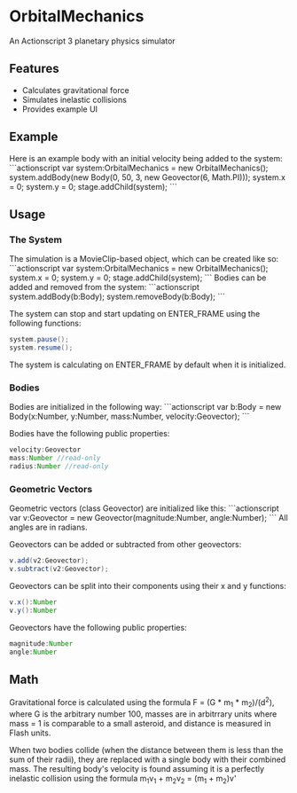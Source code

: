 <h1>OrbitalMechanics</h1>
An Actionscript 3 planetary physics simulator

<h2>Features</h2>
<ul>
	<li>Calculates gravitational force</li>
	<li>Simulates inelastic collisions</li>
	<li>Provides example UI</li>
</ul>

<h2>Example</h2>
Here is an example body with an initial velocity being added to the system:
```actionscript
var system:OrbitalMechanics = new OrbitalMechanics();
system.addBody(new Body(0, 50, 3, new Geovector(6, Math.PI)));
system.x = 0;
system.y = 0;
stage.addChild(system);
```

<h2>Usage</h2>
<h3>The System</h3>
The simulation is a MovieClip-based object, which can be created like so:
```actionscript
var system:OrbitalMechanics = new OrbitalMechanics();
system.x = 0;
system.y = 0;
stage.addChild(system);
```
Bodies can be added and removed from the system:
```actionscript
system.addBody(b:Body);
system.removeBody(b:Body);
```

The system can stop and start updating on ENTER_FRAME using the following functions:
```actionscript
system.pause();
system.resume();
```
The system is calculating on ENTER_FRAME by default when it is initialized.

<h3>Bodies</h3>
Bodies are initialized in the following way:
```actionscript
var b:Body = new Body(x:Number, y:Number, mass:Number, velocity:Geovector);
```

Bodies have the following public properties:
```actionscript
velocity:Geovector
mass:Number //read-only
radius:Number //read-only
```

<h3>Geometric Vectors</h3>
Geometric vectors (class Geovector) are initialized like this:
```actionscript
var v:Geovector = new Geovector(magnitude:Number, angle:Number);
```
All angles are in radians.

Geovectors can be added or subtracted from other geovectors:
```actionscript
v.add(v2:Geovector);
v.subtract(v2:Geovector);
```

Geovectors can be split into their components using their x and y functions:
```actionscript
v.x():Number
v.y():Number
```

Geovectors have the following public properties:
```actionscript
magnitude:Number
angle:Number
```

<h2>Math</h2>
Gravitational force is calculated using the formula F = (G * m<sub>1</sub> * m<sub>2</sub>)/(d<sup>2</sup>), where G is the arbitrary number 100, masses are in arbitrrary units where mass = 1 is comparable to a small asteroid, and distance is measured in Flash units.

When two bodies collide (when the distance between them is less than the sum of their radii), they are replaced with a single body with their combined mass. The resulting body's velocity is found assuming it is a perfectly inelastic collision using the formula m<sub>1</sub>v<sub>1</sub> + m<sub>2</sub>v<sub>2</sub> = (m<sub>1</sub> + m<sub>2</sub>)v'